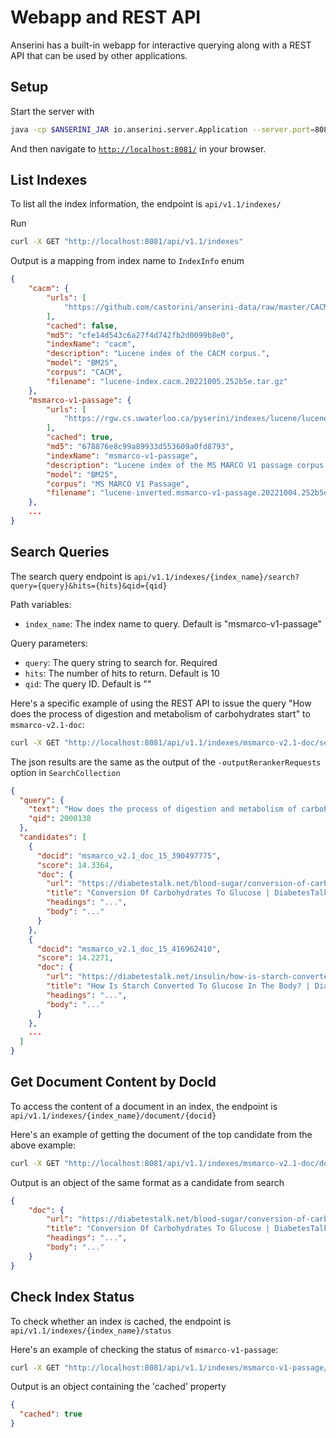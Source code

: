 # Webapp and REST API

Anserini has a built-in webapp for interactive querying along with a REST API that can be used by other applications.

## Setup

Start the server with

```bash
java -cp $ANSERINI_JAR io.anserini.server.Application --server.port=8081
```

And then navigate to [`http://localhost:8081/`](http://localhost:8081/) in your browser.

## List Indexes

To list all the index information, the endpoint is `api/v1.1/indexes/`

Run

```bash
curl -X GET "http://localhost:8081/api/v1.1/indexes"
```

Output is a mapping from index name to `IndexInfo` enum

```json
{
    "cacm": {
        "urls": [
            "https://github.com/castorini/anserini-data/raw/master/CACM/lucene-index.cacm.20221005.252b5e.tar.gz"
        ],
        "cached": false,
        "md5": "cfe14d543c6a27f4d742fb2d0099b8e0",
        "indexName": "cacm",
        "description": "Lucene index of the CACM corpus.",
        "model": "BM25",
        "corpus": "CACM",
        "filename": "lucene-index.cacm.20221005.252b5e.tar.gz"
    },
    "msmarco-v1-passage": {
        "urls": [
            "https://rgw.cs.uwaterloo.ca/pyserini/indexes/lucene/lucene-inverted.msmarco-v1-passage.20221004.252b5e.tar.gz"
        ],
        "cached": true,
        "md5": "678876e8c99a89933d553609a0fd8793",
        "indexName": "msmarco-v1-passage",
        "description": "Lucene index of the MS MARCO V1 passage corpus.",
        "model": "BM25",
        "corpus": "MS MARCO V1 Passage",
        "filename": "lucene-inverted.msmarco-v1-passage.20221004.252b5e.tar.gz"
    },
    ...
}
```

## Search Queries

The search query endpoint is `api/v1.1/indexes/{index_name}/search?query={query}&hits={hits}&qid={qid}`

Path variables:

- `index_name`: The index name to query. Default is "msmarco-v1-passage"

Query parameters:

- `query`: The query string to search for. Required
- `hits`: The number of hits to return. Default is 10
- `qid`: The query ID. Default is ""

Here's a specific example of using the REST API to issue the query "How does the process of digestion and metabolism of carbohydrates start" to `msmarco-v2.1-doc`:

```bash
curl -X GET "http://localhost:8081/api/v1.1/indexes/msmarco-v2.1-doc/search?query=How%20does%20the%20process%20of%20digestion%20and%20metabolism%20of%20carbohydrates%20start" 
```

The json results are the same as the output of the `-outputRerankerRequests` option in `SearchCollection`

```json
{
  "query": {
    "text": "How does the process of digestion and metabolism of carbohydrates start",
    "qid": 2000138
  },
  "candidates": [
    {
      "docid": "msmarco_v2.1_doc_15_390497775",
      "score": 14.3364,
      "doc": {
        "url": "https://diabetestalk.net/blood-sugar/conversion-of-carbohydrates-to-glucose",
        "title": "Conversion Of Carbohydrates To Glucose | DiabetesTalk.Net",
        "headings": "...",
        "body": "..."
      }
    },
    {
      "docid": "msmarco_v2.1_doc_15_416962410",
      "score": 14.2271,
      "doc": {
        "url": "https://diabetestalk.net/insulin/how-is-starch-converted-to-glucose-in-the-body",
        "title": "How Is Starch Converted To Glucose In The Body? | DiabetesTalk.Net",
        "headings": "...",
        "body": "..."
      }
    },
    ...
  ]
}
```

## Get Document Content by DocId

To access the content of a document in an index, the endpoint is `api/v1.1/indexes/{index_name}/document/{docid}`

Here's an example of getting the document of the top candidate from the above example:

```bash
curl -X GET "http://localhost:8081/api/v1.1/indexes/msmarco-v2.1-doc/documents/msmarco_v2.1_doc_15_390497775"
```

Output is an object of the same format as a candidate from search

```json
{
    "doc": {
        "url": "https://diabetestalk.net/blood-sugar/conversion-of-carbohydrates-to-glucose",
        "title": "Conversion Of Carbohydrates To Glucose | DiabetesTalk.Net",
        "headings": "...",
        "body": "..."
    }
}
```

## Check Index Status

To check whether an index is cached, the endpoint is `api/v1.1/indexes/{index_name}/status`

Here's an example of checking the status of `msmarco-v1-passage`:

```bash
curl -X GET "http://localhost:8081/api/v1.1/indexes/msmarco-v1-passage/status"
```

Output is an object containing the 'cached' property

```json
{
  "cached": true
}
```